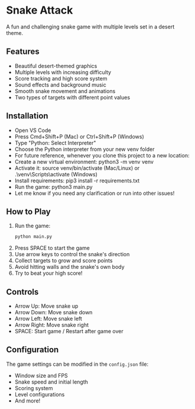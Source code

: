 # Snake Attack

A fun and challenging snake game with multiple levels set in a desert theme.

## Features

- Beautiful desert-themed graphics
- Multiple levels with increasing difficulty
- Score tracking and high score system
- Sound effects and background music
- Smooth snake movement and animations
- Two types of targets with different point values

## Installation

- Open VS Code
- Press Cmd+Shift+P (Mac) or Ctrl+Shift+P (Windows)
- Type "Python: Select Interpreter"
- Choose the Python interpreter from your new venv folder
- For future reference, whenever you clone this project to a new location:
- Create a new virtual environment: python3 -m venv venv
- Activate it: source venv/bin/activate (Mac/Linux) or .\venv\Scripts\activate (Windows)
- Install requirements: pip3 install -r requirements.txt
- Run the game: python3 main.py
- Let me know if you need any clarification or run into other issues!

## How to Play

1. Run the game:
   ```bash
   python main.py
   ```
2. Press SPACE to start the game
3. Use arrow keys to control the snake's direction
4. Collect targets to grow and score points
5. Avoid hitting walls and the snake's own body
6. Try to beat your high score!

## Controls

- Arrow Up: Move snake up
- Arrow Down: Move snake down
- Arrow Left: Move snake left
- Arrow Right: Move snake right
- SPACE: Start game / Restart after game over

## Configuration

The game settings can be modified in the `config.json` file:
- Window size and FPS
- Snake speed and initial length
- Scoring system
- Level configurations
- And more!
